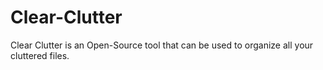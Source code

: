 # Clear-Clutter
Clear Clutter is an Open-Source tool that can be used to organize all your cluttered files.
